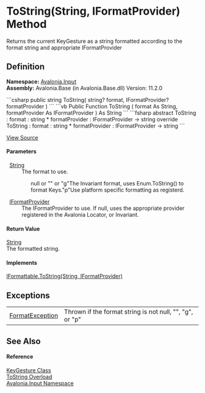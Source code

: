 # ToString(String, IFormatProvider) Method


Returns the current KeyGesture as a string formatted according to the format string and appropriate IFormatProvider



## Definition
**Namespace:** <a href="N_Avalonia_Input">Avalonia.Input</a>  
**Assembly:** Avalonia.Base (in Avalonia.Base.dll) Version: 11.2.0

<Tabs groupId="api-code-preview">
<TabItem value="csharp" label="C#">
```csharp
public string ToString(
	string? format,
	IFormatProvider? formatProvider
)
```
</TabItem>
<TabItem value="vb" label="VB">
```vb
Public Function ToString ( 
	format As String,
	formatProvider As IFormatProvider
) As String
```
</TabItem>
<TabItem value="fsharp" label="F#">
```fsharp
abstract ToString : 
        format : string * 
        formatProvider : IFormatProvider -> string 
override ToString : 
        format : string * 
        formatProvider : IFormatProvider -> string 
```
</TabItem>
</Tabs>



<a href="https://github.com/AvaloniaUI/Avalonia/tree/master/src/Avalonia.Base/Input/KeyGesture.cs#L114" title="View the source code">View Source</a>



#### Parameters
<dl><dt>  <a href="https://learn.microsoft.com/dotnet/api/system.string" target="_blank" rel="noopener noreferrer">String</a></dt><dd>The format to use. <ul>null or "" or "g"The Invariant format, uses Enum.ToString() to format Keys."p"Use platform specific formatting as registerd.</ul></dd><dt>  <a href="https://learn.microsoft.com/dotnet/api/system.iformatprovider" target="_blank" rel="noopener noreferrer">IFormatProvider</a></dt><dd>The IFormatProvider to use. If null, uses the appropriate provider registered in the Avalonia Locator, or Invariant.</dd></dl>

#### Return Value
<a href="https://learn.microsoft.com/dotnet/api/system.string" target="_blank" rel="noopener noreferrer">String</a>  
The formatted string.

#### Implements
<a href="https://learn.microsoft.com/dotnet/api/system.iformattable.tostring" target="_blank" rel="noopener noreferrer">IFormattable.ToString(String, IFormatProvider)</a>  


## Exceptions
<table>
<tr>
<td><a href="https://learn.microsoft.com/dotnet/api/system.formatexception" target="_blank" rel="noopener noreferrer">FormatException</a></td>
<td>Thrown if the format string is not null, "", "g", or "p"</td>
</tr>
</table>

## See Also


#### Reference
<a href="T_Avalonia_Input_KeyGesture">KeyGesture Class</a>  
<a href="Overload_Avalonia_Input_KeyGesture_ToString">ToString Overload</a>  
<a href="N_Avalonia_Input">Avalonia.Input Namespace</a>  

